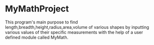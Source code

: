 # MyMathProject
This program's main purpose to find length,breadth,height,radius,area,volume of various shapes by inputting various values of their specific measurements with the help of a user defined module called MyMath.
